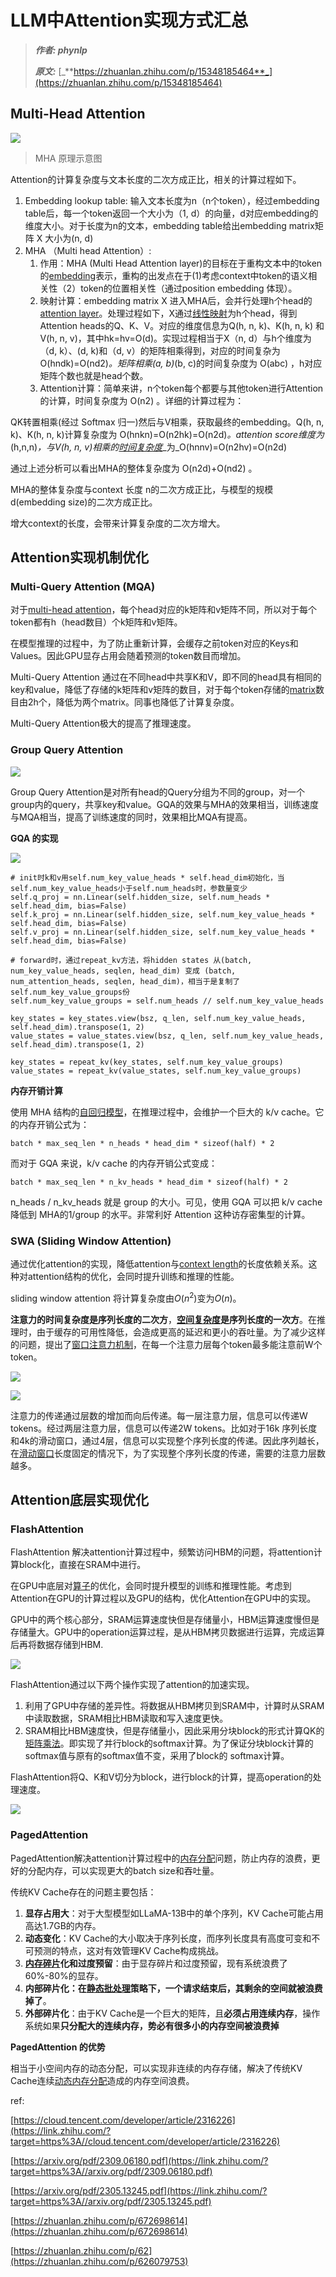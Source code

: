 # LLM中Attention实现方式汇总
> _**作者: phynlp**_
> 
> _**原文:**_ [_**https://zhuanlan.zhihu.com/p/15348185464**_](https://zhuanlan.zhihu.com/p/15348185464)

Multi-Head Attention
--------------------

![](2_LLM中Attention实现方式汇总_image.jpg)

> MHA 原理示意图

Attention的计算复杂度与文本长度的二次方成正比，相关的计算过程如下。

1.  Embedding lookup table: 输入文本长度为n（n个token），经过embedding table后，每一个token返回一个大小为（1, d）的向量，d对应embedding的维度大小。对于长度为n的文本，embedding table给出embedding matrix矩阵 X 大小为(n, d)
2.  MHA （Multi head Attention）:
    1.  作用：MHA (Multi Head Attention layer)的目标在于重构文本中的token的[embedding](https://zhida.zhihu.com/search?content_id=252092423&content_type=Article&match_order=5&q=embedding&zhida_source=entity)表示，重构的出发点在于(1)考虑context中token的语义相关性（2）token的位置相关性（通过position embedding 体现）。
    2.  映射计算：embedding matrix X 进入MHA后，会并行处理h个head的[attention layer](https://zhida.zhihu.com/search?content_id=252092423&content_type=Article&match_order=1&q=attention+layer&zhida_source=entity)。处理过程如下，X通过[线性映射](https://zhida.zhihu.com/search?content_id=252092423&content_type=Article&match_order=1&q=%E7%BA%BF%E6%80%A7%E6%98%A0%E5%B0%84&zhida_source=entity)为h个head，得到Attention heads的Q、K、V。对应的维度信息为Q(h, n, k)、K(h, n, k) 和V(h, n, v)，其中hk=hv=O(d)。实现过程相当于X（n, d）与h个维度为（d, k）、(d, k)和（d, v）的矩阵相乘得到，对应的时间复杂为 O(hndk)=O(nd2)_。矩阵相乘(a, b)_(b, c)的时间复杂度为 O(abc) ，h对应矩阵个数也就是head个数。
    3.  Attention计算：简单来讲，n个token每个都要与其他token进行Attention的计算，时间复杂度为 O(n2) 。详细的计算过程为：

QK转置相乘(经过 Softmax 归一)然后与V相乘，获取最终的embedding。Q(h, n, k)、K(h, n, k)计算复杂度为 O(hnkn)=O(n2hk)=O(n2d)_。attention score维度为_(h,n,n)_，与V(h, n, v)相乘的_[_时间复杂度_](https://zhida.zhihu.com/search?content_id=252092423&content_type=Article&match_order=3&q=%E6%97%B6%E9%97%B4%E5%A4%8D%E6%9D%82%E5%BA%A6&zhida_source=entity)\_为\_O(hnnv)=O(n2hv)=O(n2d)

通过上述分析可以看出MHA的整体复杂度为 O(n2d)+O(nd2) 。

MHA的整体复杂度与context 长度 n的二次方成正比，与模型的规模d(embedding size)的二次方成正比。

增大context的长度，会带来计算复杂度的二次方增大。

Attention实现机制优化
---------------

### Multi-Query Attention (MQA)

对于[multi-head attention](https://zhida.zhihu.com/search?content_id=252092423&content_type=Article&match_order=1&q=multi-head+attention&zhida_source=entity)，每个head对应的k矩阵和v矩阵不同，所以对于每个token都有h（head数目）个k矩阵和v矩阵。

在模型推理的过程中，为了防止重新计算，会缓存之前token对应的Keys和Values。因此GPU显存占用会随着预测的token数目而增加。

Multi-Query Attention 通过在不同head中共享K和V，即不同的head具有相同的key和value，降低了存储的k矩阵和v矩阵的数目，对于每个token存储的[matrix](https://zhida.zhihu.com/search?content_id=252092423&content_type=Article&match_order=3&q=matrix&zhida_source=entity)数目由2h个，降低为两个matrix。同事也降低了计算复杂度。

Multi-Query Attention极大的提高了推理速度。

### Group Query Attention

![](1_LLM中Attention实现方式汇总_image.jpg)

Group Query Attention是对所有head的Query分组为不同的group，对一个group内的query，共享key和value。GQA的效果与MHA的效果相当，训练速度与MQA相当，提高了训练速度的同时，效果相比MQA有提高。

**GQA 的实现**

![](LLM中Attention实现方式汇总_image.jpg)

```text-plain
# init时k和v用self.num_key_value_heads * self.head_dim初始化，当self.num_key_value_heads小于self.num_heads时，参数量变少
self.q_proj = nn.Linear(self.hidden_size, self.num_heads * self.head_dim, bias=False)
self.k_proj = nn.Linear(self.hidden_size, self.num_key_value_heads * self.head_dim, bias=False)
self.v_proj = nn.Linear(self.hidden_size, self.num_key_value_heads * self.head_dim, bias=False)

# forward时，通过repeat_kv方法，将hidden states 从(batch, num_key_value_heads, seqlen, head_dim) 变成 (batch, num_attention_heads, seqlen, head_dim)，相当于是复制了self.num_key_value_groups份
self.num_key_value_groups = self.num_heads // self.num_key_value_heads

key_states = key_states.view(bsz, q_len, self.num_key_value_heads, self.head_dim).transpose(1, 2)
value_states = value_states.view(bsz, q_len, self.num_key_value_heads, self.head_dim).transpose(1, 2)

key_states = repeat_kv(key_states, self.num_key_value_groups)
value_states = repeat_kv(value_states, self.num_key_value_groups)
```

**内存开销计算**

使用 MHA 结构的[自回归模型](https://zhida.zhihu.com/search?content_id=252092423&content_type=Article&match_order=1&q=%E8%87%AA%E5%9B%9E%E5%BD%92%E6%A8%A1%E5%9E%8B&zhida_source=entity)，在推理过程中，会维护一个巨大的 k/v cache。它的内存开销公式为：

```text-plain
batch * max_seq_len * n_heads * head_dim * sizeof(half) * 2
```

而对于 GQA 来说，k/v cache 的内存开销公式变成：

```text-plain
batch * max_seq_len * n_kv_heads * head_dim * sizeof(half) * 2
```

n\_heads / n\_kv\_heads 就是 group 的大小。可见，使用 GQA 可以把 k/v cache 降低到 MHA的1/group 的水平。非常利好 Attention 这种访存密集型的计算。

### SWA (Sliding Window Attention)

通过优化attention的实现，降低attention与[context length](https://zhida.zhihu.com/search?content_id=252092423&content_type=Article&match_order=1&q=context+length&zhida_source=entity)的长度依赖关系。这种对attention结构的优化，会同时提升训练和推理的性能。

sliding window attention 将计算复杂度由$O(n^2)$变为$O(n)$。

**注意力的时间复杂度是序列长度的二次方**，[**空间复杂度**](https://zhida.zhihu.com/search?content_id=252092423&content_type=Article&match_order=1&q=%E7%A9%BA%E9%97%B4%E5%A4%8D%E6%9D%82%E5%BA%A6&zhida_source=entity)**是序列长度的一次方**。在推理时，由于缓存的可用性降低，会造成更高的延迟和更小的吞吐量。为了减少这样的问题，提出了[窗口注意力机制](https://zhida.zhihu.com/search?content_id=252092423&content_type=Article&match_order=1&q=%E7%AA%97%E5%8F%A3%E6%B3%A8%E6%84%8F%E5%8A%9B%E6%9C%BA%E5%88%B6&zhida_source=entity)，在每一个注意力层每个token最多能注意前W个token。

![](3_LLM中Attention实现方式汇总_image.jpg)

![](4_LLM中Attention实现方式汇总_image.jpg)

注意力的传递通过层数的增加而向后传递。每一层注意力层，信息可以传递W tokens。经过两层注意力层，信息可以传递2W tokens。比如对于16k 序列长度和4k的滑动窗口，通过4层，信息可以实现整个序列长度的传递。因此序列越长，在[滑动窗口](https://zhida.zhihu.com/search?content_id=252092423&content_type=Article&match_order=2&q=%E6%BB%91%E5%8A%A8%E7%AA%97%E5%8F%A3&zhida_source=entity)长度固定的情况下，为了实现整个序列长度的传递，需要的注意力层数越多。

Attention底层实现优化
---------------

### FlashAttention

FlashAttention 解决attention计算过程中，频繁访问HBM的问题，将attention计算block化，直接在SRAM中进行。

在GPU中底层对[算子](https://zhida.zhihu.com/search?content_id=252092423&content_type=Article&match_order=1&q=%E7%AE%97%E5%AD%90&zhida_source=entity)的优化，会同时提升模型的训练和推理性能。考虑到Attention在GPU的计算过程以及GPU的结构，优化Attention在GPU中的实现。

GPU中的两个核心部分，SRAM运算速度快但是存储量小，HBM运算速度慢但是存储量大。GPU中的operation运算过程，是从HBM拷贝数据进行运算，完成运算后再将数据存储到HBM.

![](5_LLM中Attention实现方式汇总_image.jpg)

FlashAttention通过以下两个操作实现了attention的加速实现。

1.  利用了GPU中存储的差异性。将数据从HBM拷贝到SRAM中，计算时从SRAM中读取数据，SRAM相比HBM读取和写入速度更快。
2.  SRAM相比HBM速度快，但是存储量小，因此采用分块block的形式计算QK的[矩阵乘法](https://zhida.zhihu.com/search?content_id=252092423&content_type=Article&match_order=1&q=%E7%9F%A9%E9%98%B5%E4%B9%98%E6%B3%95&zhida_source=entity)。即实现了并行block的softmax计算。为了保证分块block计算的softmax值与原有的softmax值不变，采用了block的 softmax计算。

FlashAttention将Q、K和V切分为block，进行block的计算，提高operation的处理速度。

![](6_LLM中Attention实现方式汇总_image.jpg)

### PagedAttention

PagedAttention解决attention计算过程中的[内存分配](https://zhida.zhihu.com/search?content_id=252092423&content_type=Article&match_order=1&q=%E5%86%85%E5%AD%98%E5%88%86%E9%85%8D&zhida_source=entity)问题，防止内存的浪费，更好的分配内存，可以实现更大的batch size和吞吐量。

传统KV Cache存在的问题主要包括：

1.  **显存占用大**：对于大型模型如LLaMA-13B中的单个序列，KV Cache可能占用高达1.7GB的内存。
2.  **动态变化**：KV Cache的大小取决于序列长度，而序列长度具有高度可变和不可预测的特点，这对有效管理KV Cache构成挑战。
3.  [**内存碎片**](https://zhida.zhihu.com/search?content_id=252092423&content_type=Article&match_order=1&q=%E5%86%85%E5%AD%98%E7%A2%8E%E7%89%87&zhida_source=entity)**化和过度预留**：由于显存碎片和过度预留，现有系统浪费了60%-80%的显存。
4.  **内部碎片化：在**[**静态批处理**](https://zhida.zhihu.com/search?content_id=252092423&content_type=Article&match_order=1&q=%E9%9D%99%E6%80%81%E6%89%B9%E5%A4%84%E7%90%86&zhida_source=entity)**策略下，一个请求结束后，其剩余的空间就被浪费掉了**。
5.  **外部碎片化**：由于KV Cache是一个巨大的矩阵，且**必须占用连续内存**，操作系统如果**只分配大的连续内存，势必有很多小的内存空间被浪费掉**

**PagedAttention 的优势**

相当于小空间内存的动态分配，可以实现非连续的内存存储，解决了传统KV Cache连续[动态内存分配](https://zhida.zhihu.com/search?content_id=252092423&content_type=Article&match_order=1&q=%E5%8A%A8%E6%80%81%E5%86%85%E5%AD%98%E5%88%86%E9%85%8D&zhida_source=entity)造成的内存空间浪费。

ref:

[https://cloud.tencent.com/developer/article/2316226](https://link.zhihu.com/?target=https%3A//cloud.tencent.com/developer/article/2316226)

[https://arxiv.org/pdf/2309.06180.pdf](https://link.zhihu.com/?target=https%3A//arxiv.org/pdf/2309.06180.pdf)

[https://arxiv.org/pdf/2305.13245.pdf](https://link.zhihu.com/?target=https%3A//arxiv.org/pdf/2305.13245.pdf)

[https://zhuanlan.zhihu.com/p/672698614](https://zhuanlan.zhihu.com/p/672698614)

[https://zhuanlan.zhihu.com/p/62](https://zhuanlan.zhihu.com/p/626079753)